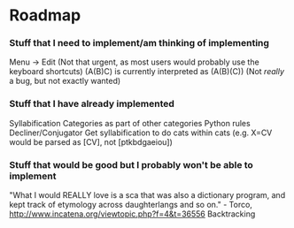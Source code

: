 # Roadmap

### Stuff that I need to implement/am thinking of implementing

Menu -> Edit (Not that urgent, as most users would probably use the keyboard shortcuts)
(A(B)C) is currently interpreted as (A(B)(C)) (Not _really_ a bug, but not exactly wanted)

### Stuff that I have already implemented

Syllabification
Categories as part of other categories
Python rules
Decliner/Conjugator
Get syllabification to do cats within cats (e.g. X=CV would be parsed as [CV], not [ptkbdgaeiou])

### Stuff that would be good but I probably won't be able to implement

"What I would REALLY love is a sca that was also a dictionary program, and kept track of etymology across daughterlangs and so on." - Torco, http://www.incatena.org/viewtopic.php?f=4&t=36556
Backtracking
